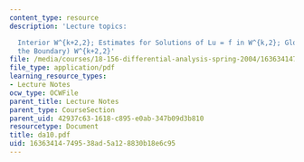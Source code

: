 ```yaml
---
content_type: resource
description: 'Lecture topics:

  Interior W^{k+2,2}; Estimates for Solutions of Lu = f in W^{k,2}; Global (up to
  the Boundary) W^{k+2,2}'
file: /media/courses/18-156-differential-analysis-spring-2004/16363414749538ad5a128830b18e6c95_da10.pdf
file_type: application/pdf
learning_resource_types:
- Lecture Notes
ocw_type: OCWFile
parent_title: Lecture Notes
parent_type: CourseSection
parent_uid: 42937c63-1618-c895-e0ab-347b09d3b810
resourcetype: Document
title: da10.pdf
uid: 16363414-7495-38ad-5a12-8830b18e6c95
---
```


